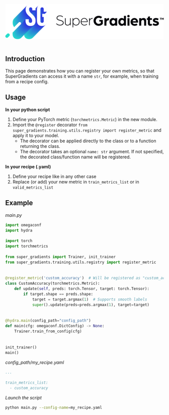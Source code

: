 <div "center">
  <img src="docs/assets/SG_img/SG - Horizontal.png" width="600"/>
 <br/><br/>

## Introduction
This page demonstrates how you can register your own metrics, so that SuperGradients can access it with a name `str`, for
example, when training from a recipe config.

## Usage
**In your python script**
1. Define your PyTorch metric (`torchmetrics.Metric`) in the new module.
2. Import the `@register` decorator 
`from super_gradients.training.utils.registry import register_metric` and apply it to your model.
   * The decorator can be applied directly to the class or to a function returning the class.
   * The decorator takes an optional `name: str` argument. If not specified, the decorated class/function name will be registered.

**In your recipe (.yaml)**
1. Define your recipe like in any other case
2. Replace (or add) your new metric in `train_metrics_list` or in `valid_metrics_list`


## Example

*main.py*
```python
import omegaconf
import hydra

import torch
import torchmetrics

from super_gradients import Trainer, init_trainer
from super_gradients.training.utils.registry import register_metric


@register_metric('custom_accuracy')  # Will be registered as "custom_accuracy"
class CustomAccuracy(torchmetrics.Metric):
    def update(self, preds: torch.Tensor, target: torch.Tensor):
        if target.shape == preds.shape:
            target = target.argmax(1)  # Supports smooth labels
            super().update(preds=preds.argmax(1), target=target)


@hydra.main(config_path="config_path")
def main(cfg: omegaconf.DictConfig) -> None:
    Trainer.train_from_config(cfg)


init_trainer()
main()
```

*config_path/my_recipe.yaml* 
```yaml
...
   
train_metrics_list:
  - custom_accuracy
```

*Launch the script*
```bash
python main.py --config-name=my_recipe.yaml
```